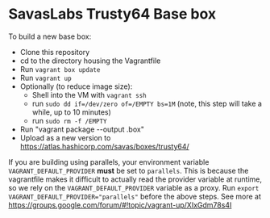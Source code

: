 # SavasLabs Trusty64 Base box

To build a new base box:

* Clone this repository
* cd to the directory housing the Vagrantfile
* Run `vagrant box update`
* Run `vagrant up`
* Optionally (to reduce image size): 
    * Shell into the VM with `vagrant ssh`
    * run `sudo dd if=/dev/zero of=/EMPTY bs=1M` (note, this step will take a while, up to 10 minutes)
    * run `sudo rm -f /EMPTY`
* Run "vagrant package --output <mynewbox>.box"
* Upload as a new version to https://atlas.hashicorp.com/savas/boxes/trusty64/

If you are building using parallels, your environment variable `VAGRANT_DEFAULT_PROVIDER` **must** be set to `parallels`. This is because the vagrantfile makes it difficult to actually read the provider variable at runtime, so we rely on the `VAGRANT_DEFAULT_PROVIDER` variable as a proxy. Run `export VAGRANT_DEFAULT_PROVIDER="parallels"` before the above steps. See more at https://groups.google.com/forum/#!topic/vagrant-up/XIxGdm78s4I

